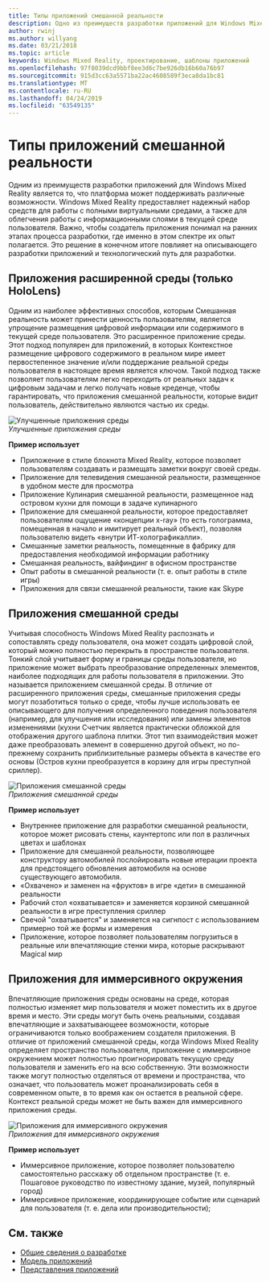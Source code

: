 ```yaml
---
title: Типы приложений смешанной реальности
description: Одно из преимуществ разработки приложений для Windows Mixed Reality состоит в том, что существует целый ряд возможностей, которые платформа может поддерживать из полнофункциональных виртуальных сред, а также для облегчения работы с информационными слоями в текущей среде пользователя.
author: rwinj
ms.author: willyang
ms.date: 03/21/2018
ms.topic: article
keywords: Windows Mixed Reality, проектирование, шаблоны приложений
ms.openlocfilehash: 97f8039dcd9bbf8ee3d6c7be926db16b60a76b97
ms.sourcegitcommit: 915d3cc63a5571ba22ac4608589f3eca8da1bc81
ms.translationtype: MT
ms.contentlocale: ru-RU
ms.lasthandoff: 04/24/2019
ms.locfileid: "63549135"
---
```

# <a name="types-of-mixed-reality-apps"></a>Типы приложений смешанной реальности

Одним из преимуществ разработки приложений для Windows Mixed Reality является то, что платформа может поддерживать различные возможности. Windows Mixed Reality предоставляет надежный набор средств для работы с полными виртуальными средами, а также для облегчения работы с информационными слоями в текущей среде пользователя. Важно, чтобы создатель приложения понимал на ранних этапах процесса разработки, где именно в этом спектре их опыт полагается. Это решение в конечном итоге повлияет на описывающего разработки приложений и технологический путь для разработки.

## <a name="enhanced-environment-apps-hololens-only"></a>Приложения расширенной среды (только HoloLens)

Одним из наиболее эффективных способов, которым Смешанная реальность может принести ценность пользователям, является упрощение размещения цифровой информации или содержимого в текущей среде пользователя. Это расширенное приложение среды. Этот подход популярен для приложений, в которых Контекстное размещение цифрового содержимого в реальном мире имеет первостепенное значение и/или поддержание реальной среды пользователя в настоящее время является ключом. Такой подход также позволяет пользователям легко переходить от реальных задач к цифровым задачам и легко получать новые креденце, чтобы гарантировать, что приложения смешанной реальности, которые видит пользователь, действительно являются частью их среды.

![Улучшенные приложения среды](images/enhancedenvironmentapps-640px.jpg)<br>
*Улучшенные приложения среды*

**Пример использует**
* Приложение в стиле блокнота Mixed Reality, которое позволяет пользователям создавать и размещать заметки вокруг своей среды.
* Приложение для телевидения смешанной реальности, размещенное в удобном месте для просмотра
* Приложение Кулинария смешанной реальности, размещенное над островом кухни для помощи в задаче кулинарного
* Приложение для смешанной реальности, которое предоставляет пользователям ощущение «концепции x-ray» (то есть голограмма, помещенная в начало и имитирует реальный объект), позволяя пользователю видеть «внутри ИТ-холографикалли».
* Смешанные заметки реальность, помещенные в фабрику для предоставления необходимой информации работнику
* Смешанная реальность, вайфиндинг в офисном пространстве
* Опыт работы в смешанной реальности (т. е. опыт работы в стиле игры)
* Приложения для связи смешанной реальности, такие как Skype

## <a name="blended-environment-apps"></a>Приложения смешанной среды

Учитывая способность Windows Mixed Reality распознать и сопоставлять среду пользователя, она может создать цифровой слой, который можно полностью перекрыть в пространстве пользователя. Тонкий слой учитывает форму и границы среды пользователя, но приложение может выбрать преобразование определенных элементов, наиболее подходящих для работы пользователя в приложении. Это называется приложением смешанной среды. В отличие от расширенного приложения среды, смешанные приложения среды могут позаботиться только о среде, чтобы лучше использовать ее описывающего для получения определенного поведения пользователя (например, для улучшения или исследования) или замены элементов изменениями (кухни Счетчик является практически обложкой для отображения другого шаблона плитки. Этот тип взаимодействия может даже преобразовать элемент в совершенно другой объект, но по-прежнему сохранить приблизительные размеры объекта в качестве его основы (Остров кухни преобразуется в корзину для игры преступной сриллер).

![Приложения смешанной среды](images/blendedenvironmentapps-640px.jpg)<br>
*Приложения смешанной среды*

**Пример использует**
* Внутреннее приложение для разработки смешанной реальности, которое может рисовать стены, каунтертопс или пол в различных цветах и шаблонах
* Приложение для смешанной реальности, позволяющее конструктору автомобилей послойировать новые итерации проекта для предстоящего обновления автомобиля на основе существующего автомобиля.
* «Охвачено» и заменен на «фруктов» в игре «дети» в смешанной реальности
* Рабочий стол «охватывается» и заменяется корзиной смешанной реальности в игре преступления сриллер
* Свечой "охватывается" и заменяется на сигнпост с использованием примерно той же формы и измерения
* Приложение, которое позволяет пользователям погрузиться в реальные или впечатляющие стенки мира, которые раскрывают Magical мир

## <a name="immersive-environment-apps"></a>Приложения для иммерсивного окружения

Впечатляющие приложения среды основаны на среде, которая полностью изменяет мир пользователя и может поместить их в другое время и место. Эти среды могут быть очень реальными, создавая впечатляющие и захватывающеее возможности, которые ограничиваются только воображением создателя приложения. В отличие от приложений смешанной среды, когда Windows Mixed Reality определяет пространство пользователя, приложение с иммерсивное окружением может полностью проигнорировать текущую среду пользователя и заменить его на всю собственную. Эти возможности также могут полностью отделяться от времени и пространства, что означает, что пользователь может проанализировать себя в современном опыте, в то время как он остается в реальной сфере. Контекст реальной среды может не быть важен для иммерсивного приложения среды.

![Приложения для иммерсивного окружения](images/windows-mixed-reality-640px.jpg)<br>
*Приложения для иммерсивного окружения*

**Пример использует**
* Иммерсивное приложение, которое позволяет пользователю самостоятельно расскажу об отдельном пространстве (т. е. Пошаговое руководство по известному здание, музей, популярный город)
* Иммерсивное приложение, координирующее событие или сценарий для пользователя (т. е. дела или производительности);

## <a name="see-also"></a>См. также
* [Общие сведения о разработке](development-overview.md)
* [Модель приложений](app-model.md)
* [Представления приложений](app-views.md)
